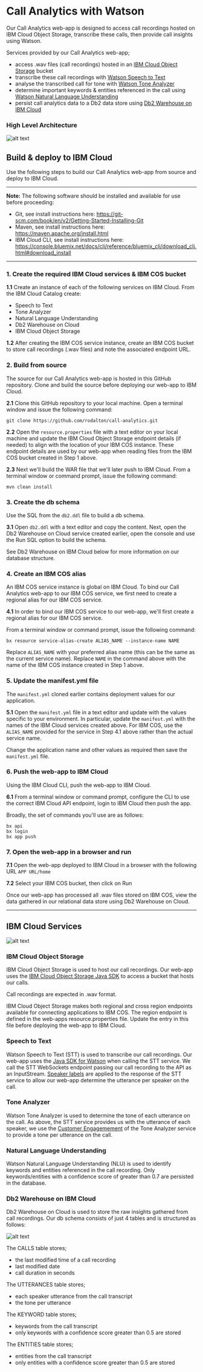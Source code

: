 # Call Analytics with Watson
Our Call Analytics web-app is designed to access call recordings hosted on IBM Cloud Object Storage, transcribe these calls, then provide call insights using Watson.

Services provided by our Call Analytics web-app;
- access .wav files (call recordings) hosted in an [IBM Cloud Object Storage](https://www.ibm.com/cloud/object-storage) bucket
- transcribe these call recordings with [Watson Speech to Text](https://www.ibm.com/watson/services/speech-to-text/)
- analyse the transcribed call for tone with [Watson Tone Analyzer](https://www.ibm.com/watson/services/tone-analyzer/)
- determine important keywords & entities referenced in the call using [Watson Natural Language Understanding](https://www.ibm.com/watson/services/natural-language-understanding/)
- persist call analytics data to a Db2 data store using [Db2 Warehouse on IBM Cloud](https://www.ibm.com/cloud/db2-warehouse-on-cloud)

### High Level Architecture
![alt text](https://ibm.box.com/shared/static/lgzjxw7wdy2aaz2l621csdvf5u4kgtc5.jpg "High level architecture")

## Build & deploy to IBM Cloud
Use the following steps to build our Call Analytics web-app from source and deploy to IBM Cloud.

---
**Note:** The following software should be installed and available for use before proceeding: 
- Git, see install instructions here: https://git-scm.com/book/en/v2/Getting-Started-Installing-Git
- Maven, see install instructions here: https://maven.apache.org/install.html
- IBM Cloud CLI, see install instructions here: https://console.bluemix.net/docs/cli/reference/bluemix_cli/download_cli.html#download_install

---

### 1. Create the required IBM Cloud services & IBM COS bucket 
**1.1** Create an instance of each of the following services on IBM Cloud. From the IBM Cloud Catalog create: 
- Speech to Text
- Tone Analyzer
- Natural Language Understanding
- Db2 Warehouse on Cloud
- IBM Cloud Object Storage

**1.2** After creating the IBM COS service instance, create an IBM COS bucket to store call recordings (.wav files) and note the associated endpoint URL.

### 2. Build from source
The source for our Call Analytics web-app is hosted in this GitHub repository. Clone and build the source before deploying our web-app to IBM Cloud. 

**2.1** Clone this GitHub repository to your local machine. Open a terminal window and issue the following command: 
```
git clone https://github.com/rodalton/call-analytics.git
```

**2.2** Open the `resource.properties` file with a text editor on your local machine and update the IBM Cloud Object Storage endpoint details (if needed) to align with the location of your IBM COS instance. These endpoint details are used by our web-app when reading files from the IBM COS bucket created in Step 1 above. 

**2.3** Next we'll build the WAR file that we'll later push to IBM Cloud. From a terminal window or command prompt, issue the following command: 
```
mvn clean install
```
### 3. Create the db schema
Use the SQL from the `db2.ddl` file to build a db schema. 

**3.1** Open `db2.ddl` with a text editor and copy the content. Next, open the Db2 Warehouse on Cloud service created earlier, open the console and use the Run SQL option to build the schema. 

See Db2 Warehouse on IBM Cloud below for more information on our database structure.

### 4. Create an IBM COS alias
An IBM COS service instance is global on IBM Cloud. To bind our Call Analytics web-app to our IBM COS service, we first need to create a regional alias for our IBM COS service.

**4.1** In order to bind our IBM COS service to our web-app, we'll first create a regional alias for our IBM COS service.

From a terminal window or command prompt, issue the following command:
```
bx resource service-alias-create ALIAS_NAME --instance-name NAME
``` 

Replace `ALIAS_NAME` with your preferred alias name (this can be the same as the current service name). 
Replace `NAME` in the command above with the name of the IBM COS instance created in Step 1 above.
 
### 5. Update the manifest.yml file
The `manifest.yml` cloned earlier contains deployment values for our application. 
 
**5.1** Open the `manifest.yml` file in a text editor and update with the values specific to your environment. In particular, update the `manifest.yml` with the names of the IBM Cloud services created above. For IBM COS, use the `ALIAS_NAME` provided for the service in Step 4.1 above rather than the actual service name.  

Change the application name and other values as required then save the `manifest.yml` file. 

### 6. Push the web-app to IBM Cloud
Using the IBM Cloud CLI, push the web-app to IBM Cloud. 

**6.1** From a terminal window or command prompt, configure the CLI to use the correct IBM Cloud API endpoint, login to IBM Cloud then push the app.

Broadly, the set of commands you'll use are as follows: 
```
bx api
bx login
bx app push
```
### 7. Open the web-app in a browser and run

**7.1** Open the web-app deployed to IBM Cloud in a browser with the following URL `APP URL/home`

**7.2** Select your IBM COS bucket, then click on Run

Once our web-app has processed all .wav files stored on IBM COS, view the data gathered in our relational data store using Db2 Warehouse on Cloud. 

---
## IBM Cloud Services
![alt text](https://ibm.box.com/shared/static/jwfhwkvs87vbw53peq6j78p98uc17xzk.png "Sequence Diagram")

### IBM Cloud Object Storage
IBM Cloud Object Storage is used to host our call recordings. Our web-app uses the [IBM Cloud Object Storage Java SDK](https://github.com/IBM/ibm-cos-sdk-java) to access a bucket that hosts our calls.

Call recordings are expected in .wav format.

IBM Cloud Object Storage makes both regional and cross region endpoints available for connecting applications to IBM COS. The region endpoint is defined in the web-apps resource.properties file. Update the entry in this file before deploying the web-app to IBM Cloud.

### Speech to Text
Watson Speech to Text (STT) is used to transcribe our call recordings. Our web-app uses the [Java SDK for Watson](https://github.com/watson-developer-cloud/java-sdk) when calling the STT service. We call the STT WebSockets endpoint passing our call recording to the API as an InputStream. [Speaker labels](https://console.bluemix.net/docs/services/speech-to-text/output.html#output) are applied to the response of the STT service to allow our web-app determine the utterance per speaker on the call.  

### Tone Analyzer
Watson Tone Analyzer is used to determine the tone of each utterance on the call. As above, the STT service provides us with the utterance of each speaker, we use the [Customer Engagemement](https://console.bluemix.net/docs/services/tone-analyzer/using-tone-chat.html#using-the-customer-engagement-endpoint) of the Tone Analyzer service to provide a tone per utterance on the call.  

### Natural Language Understanding
Watson Natural Language Understanding (NLU) is used to identify keywords and entities referenced in the call recording. Only keywords/entities with a confidence score of greater than 0.7 are persisted in the database.

### Db2 Warehouse on IBM Cloud
Db2 Warehouse on Cloud is used to store the raw insights gathered from call recordings. Our db schema consists of just 4 tables and is structured as follows:

![alt text](https://ibm.box.com/shared/static/besjmwa5p5ixou2q247g51cwetyaol39.png "DB Schema")

The CALLS table stores; 
- the last modified time of a call recording  
- last modified date 
- call duration in seconds 

The UTTERANCES table stores; 
- each speaker utterance from the call transcript
- the tone per utterance 

The KEYWORD table stores; 
- keywords from the call transcript
- only keywords with a confidence score greater than 0.5 are stored 

The ENTITIES table stores; 
- entities from the call transcript
- only entities with a confidence score greater than 0.5 are stored  
